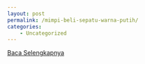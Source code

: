 ```yaml
---
layout: post
permalink: /mimpi-beli-sepatu-warna-putih/
categories:
    - Uncategorized
---
```


[Baca Selengkapnya](/09)